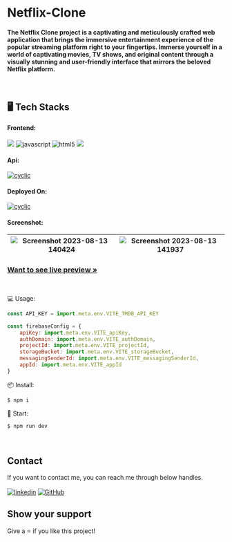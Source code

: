 <h1 align=""> Netflix-Clone</h1>
<h4 align="">The Netflix Clone project is a captivating and meticulously crafted web application that brings the immersive entertainment experience of the popular streaming platform right to your fingertips. Immerse yourself in a world of captivating movies, TV shows, and original content through a visually stunning and user-friendly interface that mirrors the beloved Netflix platform.</h4>

   
<br />

<h2 align="">🖥️ Tech Stacks</h2>

<h4 align="">Frontend:</h4>

<p align="">
   <img src="https://shields.io/badge/React-27374D?logo=react&style=for-the-badge" >
  <img src="https://img.shields.io/badge/JavaScript-323330?style=for-the-badge&logo=javascript&logoColor=F7DF1E" alt="javascript" />
  <img src="https://img.shields.io/badge/HTML5-E34F26?style=for-the-badge&logo=html5&logoColor=white" alt="html5" />
  
  <img src = "https://img.shields.io/badge/-CSS3-1572B6?style=for-the-badge&logo=css3&logoColor=white">
 
</p>

<h4 align="">Api:</h4>

<p align="">
  <a href="https://www.themoviedb.org/"><img src="https://img.shields.io/badge/TMDB-03248f?style=for-the-badge&logo=axios&logoColor=white" alt="cyclic" /></a>
</p>

<h4 align="">Deployed On:</h4>

<p align="">
 <a href="https://firebase.google.com/"> <img src="https://img.shields.io/badge/Firebase-323330?style=for-the-badge&logo=firebase&logoColor=" alt="cyclic" /></a>
</p>

<h4 align="">Screenshot:</h4>

![Screenshot 2023-08-13 140424](https://github.com/gurrudev/Netflix-Clone/assets/80522156/652a2d46-be68-4ac5-afa5-b7d97f39f4c1) | ![Screenshot 2023-08-13 141937](https://github.com/gurrudev/Netflix-Clone/assets/80522156/078d7789-34c2-4fc4-b6ed-f59b57038d39) |
| :---: | :---: | 

<h3 align=""><a href="https://neflix-30554.web.app/"><strong>Want to see live preview »</strong></a></h3>

<br />

💻 Usage:

```js
const API_KEY = import.meta.env.VITE_TMDB_API_KEY
```

```js
const firebaseConfig = {
    apiKey: import.meta.env.VITE_apiKey,
    authDomain: import.meta.env.VITE_authDomain,
    projectId: import.meta.env.VITE_projectId,
    storageBucket: import.meta.env.VITE_storageBucket,
    messagingSenderId: import.meta.env.VITE_messagingSenderId,
    appId: import.meta.env.VITE_appId
}
```
📦 Install:
```sh
$ npm i 
```

🚀 Start: 
```sh
$ npm run dev
```

<br />



## Contact

If you want to contact me, you can reach me through below handles. <br /><br />
[![linkedin](https://img.shields.io/badge/Ashutosh_Pawar-0077B5?style=for-the-badge&logo=linkedin&logoColor=white)](https://www.linkedin.com/in/gurrudev/)
[![GitHub](https://img.shields.io/badge/gurrudev-27374D?style=for-the-badge&logo=Github&logoColor=white)](https://github.com/gurrudev)


## Show your support

Give a ⭐️ if you like this project!
